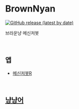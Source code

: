 # BrownNyan
[![GitHub release (latest by date)](https://img.shields.io/github/v/release/SilverCube7/BrownNyan?style=flat-square)](https://github.com/SilverCube7/BrownNyan/releases/latest)

브라운냥 메신저봇

<br>

## 앱
- [메신저봇R](https://play.google.com/store/apps/details?id=com.xfl.msgbot)

<br>

## [냥냥어]()
